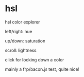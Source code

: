 hsl
===

hsl color explorer

left/right: hue

up/down: saturation

scroll: lightness

click for locking down a color


mainly a frp/bacon.js test, quite nice!
